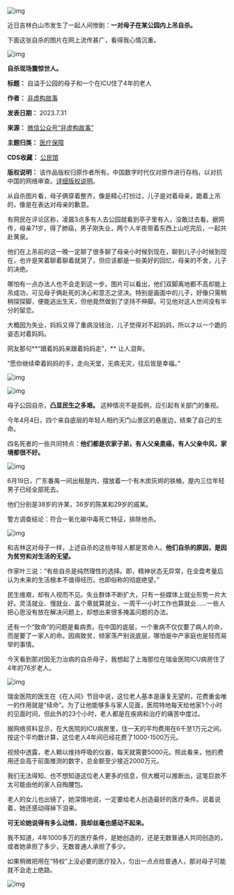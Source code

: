 ![img](https://chinadigitaltimes.net/chinese/files/2023/07/post-698851-64c7b055ade46.png)


近日吉林白山市发生了一起人间惨剧：**一对母子在某公园内上吊自杀。** 


下面这张自杀的图片在网上流传甚广，看得我心情沉重。


![img](https://chinadigitaltimes.net/chinese/files/2023/07/post-698851-64c7b059e9286.png)


**自杀现场震惊世人。** 




**标题：** 自溢于公园的母子和一个在ICU住了4年的老人  

**作者：** [非虚构故事](https://chinadigitaltimes.net/space/非虚构故事)  

**发表日期：** 2023.7.31  

**来源：** [微信公众号“非虚构故事”](https://web.archive.org/web/20230731130038/https://mp.weixin.qq.com/s/SSoUYhSKB0ND4b69oXomfg)  

**主题归类：** [医疗保障](https://chinadigitaltimes.net/space/医疗保障)  

**CDS收藏：** [公民馆](https://chinadigitaltimes.net/space/%E5%85%AC%E6%B0%91%E9%A6%86)  

**版权说明：** 该作品版权归原作者所有。中国数字时代仅对原作进行存档，以对抗中国的网络审查。[详细版权说明](https://chinadigitaltimes.net/chinese/copyright)。


从自杀图片看，母子俩穿着整齐，像是精心打扮过，儿子是对着母亲，跪着上吊的，像是在表达对母亲的歉意。


有网民在评论区称，凌晨3点多有人去公园就看到亭子里有人，没敢过去看。据网传，母亲71岁，得了肺癌，男子刚失业，两个人半夜带着东西上山吃完后，一起共赴黄泉。


他们在上吊前的这一晚一定聊了很多聊了母亲小时候到现在，聊到儿子小时候到现在，也许是笑着聊着聊着就哭了，但应该都是一些美好的回忆，母亲的不舍，儿子的决绝。


哪怕有一点办法人也不会走到这一步。图片可以看出，他们双脚离地都不高却能上吊成功，可见母子俩赴死的决心和意志之坚决。特别是画面中的儿子，好像只需稍稍探探脚，便能逃出生天，但他竟然做到了坚持不伸脚。可见他对这人世间没有半分的留恋。


大概因为失业，妈妈又得了重病没钱治，儿子觉得对不起妈妈，所以才以一个跪的姿态对着妈妈。


网友那句**“跟着妈妈来跟着妈妈走”，** 让人泪奔。


“愿你继续牵着妈妈的手，走向天堂，无病无灾，往后皆是幸福。”


![img](https://chinadigitaltimes.net/chinese/files/2023/07/post-698851-64c7b05ba3aed.png)


![img](https://chinadigitaltimes.net/chinese/files/2023/07/post-698851-64c7b05d7fa21.png)


母子公园自杀，**凸显民生之多艰。** 这种情况不是孤例，应引起有关部门的重视。


今年4月4日，四个来自底层的年轻人相约天门山景区的悬崖边，结束了自己的生命。


四名死者的一些共同特点：**他们都是农家子弟，有人父亲患癌，有人父亲中风，家境都很不好。** 


![img](https://chinadigitaltimes.net/chinese/files/2023/07/post-698851-64c7b05ebafbd.)


6月19日，广东番禺一间出租屋内，摆放着一个有木炭灰烬的铁桶，屋内三位年轻男子已经全部死去。


他们分别是38岁的许某，36岁的陈某和29岁的戚某。


警方调查结论：符合一氧化碳中毒死亡特征，排除他杀。


![img](https://chinadigitaltimes.net/chinese/files/2023/07/post-698851-64c7b05fa09b5.)


和吉林这对母子一样，上述自杀的这些年轻人都是苦命人。**他们自杀的原因，是因为贫穷和对生活的无望。** 


作家叶三说：“有些自杀是纯然理性的选择。即，精神状态无异常，在全盘考量后认为未来的生活根本不值得经历。也即俗称的彻底绝望。”


民生维艰，却有人视而不见。失业群体不断扩大，只有一些媒体上就业形势一片大好。灵活就业、慢就业、盖个章就算就业，一周干一小时工作也算就业……一些人把心思没有放在解决问题上，却想出来很多掩盖问题的办法。


还有一个“致命”的问题是看病贵。在中国的底层，一个重病不仅仅要了病人的命，而是要了一家人的命。因病致贫，倾家荡产别说底层，哪怕是中产家庭也是轻而易举的事情。


今天看到那对因无力治病的自杀母子，我想起了上海那位在瑞金医院ICU病房住了4年的76岁老人。


![img](https://chinadigitaltimes.net/chinese/files/2023/07/post-698851-64c7b0615bbeb.png)


瑞金医院的医生在《在人间》节目中说，这位老人基本是康复无望的，花费重金唯一的作用就是“续命”。为了让他能够多与家人见面，医院特地每天给他家1个小时的见面时间，但此外的23个小时，老人都是在疾病和治疗的痛苦中度过。


据网络资料显示，在大医院的ICU病房里，住一天的平均费用在6千至1万元之间。按这个平均数计算，这位老人4年间已经花费了1000-1500万元。


视频中透露，老人赖以维持呼吸的仪器，每天就需要5000元。照此看来，他的费用还会高于前面推测的数字，总金额至少接近2000万元。


我们无法得知、也不想知道这位老人更多的信息，但大概可以推断出，这笔巨款不太可能由他的家人自掏腰包。


老人的女儿也出镜了，她深情地说，一定要给老人创造最好的医疗条件。说着说着，她还感动得掉下泪来。


**可无论她说得有多么动情，我却丝毫也感动不起来。** 


我不知道，4年1000多万的医疗条件，是她创造的，还是无数普通人共同创造的，或者她承担了多少，无数普通人承担了多少。


如果稍微把用在“特权”上没必要的医疗投入，匀出一点点给普通人，那对母子可能就不会走上绝路。


![img](https://chinadigitaltimes.net/chinese/files/2023/07/post-698851-64c7b0630394b.png)

